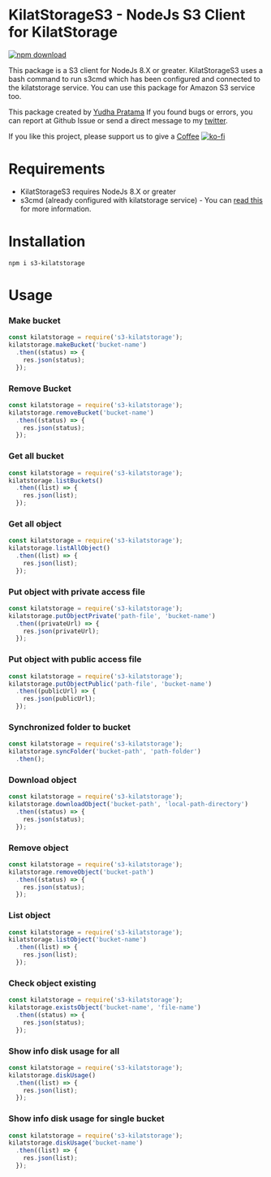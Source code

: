 # KilatStorageS3 - NodeJs S3 Client for KilatStorage
[![npm download](https://img.shields.io/npm/dt/s3-kilatstorage.svg)](https://npmjs.org/package/s3-kilatstorage)

This package is a S3 client for NodeJs 8.X or greater. KilatStorageS3 uses a bash command to run s3cmd which has been configured and connected to the kilatstorage service. You can use this package for Amazon S3 service too.

This package created by [Yudha Pratama](https://github.com/LordAur) If you found bugs or errors, you can report at Github Issue or send a direct message to my [twitter](https://twitter.com/LordAur).

If you like this project, please support us to give a [Coffee](https://ko-fi.com/kodepandakreasimedia)
[![ko-fi](https://www.ko-fi.com/img/githubbutton_sm.svg)](https://ko-fi.com/T6T312Z2T)

# Requirements
*  KilatStorageS3 requires NodeJs 8.X or greater
*  s3cmd (already configured with kilatstorage service) - You can [read this](http://kb.cloudkilat.com/konfigurasi/cara-akses-kilat-storage-di-kilat-vm-dengan-s3cmd) for more information.

# Installation
```
npm i s3-kilatstorage
```

# Usage
### Make bucket
```javascript
const kilatstorage = require('s3-kilatstorage');
kilatstorage.makeBucket('bucket-name')
  .then((status) => {
    res.json(status);
  });
```
### Remove Bucket
```javascript
const kilatstorage = require('s3-kilatstorage');
kilatstorage.removeBucket('bucket-name')
  .then((status) => {
    res.json(status);
  });
```
### Get all bucket
```javascript
const kilatstorage = require('s3-kilatstorage');
kilatstorage.listBuckets()
  .then((list) => {
    res.json(list);
  });
```
### Get all object
```javascript
const kilatstorage = require('s3-kilatstorage');
kilatstorage.listAllObject()
  .then((list) => {
    res.json(list);
  });
```
### Put object with private access file
```javascript
const kilatstorage = require('s3-kilatstorage');
kilatstorage.putObjectPrivate('path-file', 'bucket-name')
  .then((privateUrl) => {
    res.json(privateUrl);
  });
```
### Put object with public access file
```javascript
const kilatstorage = require('s3-kilatstorage');
kilatstorage.putObjectPublic('path-file', 'bucket-name')
  .then((publicUrl) => {
    res.json(publicUrl);
  });
```
### Synchronized folder to bucket
```javascript
const kilatstorage = require('s3-kilatstorage');
kilatstorage.syncFolder('bucket-path', 'path-folder')
  .then();
```
### Download object
```javascript
const kilatstorage = require('s3-kilatstorage');
kilatstorage.downloadObject('bucket-path', 'local-path-directory')
  .then((status) => {
    res.json(status);
  });
```
### Remove object
```javascript
const kilatstorage = require('s3-kilatstorage');
kilatstorage.removeObject('bucket-path')
  .then((status) => {
    res.json(status);
  });
```
### List object
```javascript
const kilatstorage = require('s3-kilatstorage');
kilatstorage.listObject('bucket-name')
  .then((list) => {
    res.json(list);
  });
```

### Check object existing
```javascript
const kilatstorage = require('s3-kilatstorage');
kilatstorage.existsObject('bucket-name', 'file-name')
  .then((status) => {
    res.json(status);
  });
```

### Show info disk usage for all
```javascript
const kilatstorage = require('s3-kilatstorage');
kilatstorage.diskUsage()
  .then((list) => {
    res.json(list);
  });
```
### Show info disk usage for single bucket
```javascript
const kilatstorage = require('s3-kilatstorage');
kilatstorage.diskUsage('bucket-name')
  .then((list) => {
    res.json(list);
  });
```
